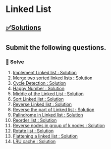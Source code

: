 # Linked List

## [✅Solutions]()

#

##  Submit the following questions.


### 🔰 Solve

1. [Implement Linked list : ]()
[Solution]()
2. [Merge two sorted linked lists : ]()
[Solution]()
3. [Cycle Detection : ]()
[Solution]()
4. [Happy Number : ]()
[Solution]()
5. [Middle of the Linked List : ]()
[Solution]()
6. [Sort Linked list : ]()
[Solution]()
7. [Reverse Linked list : ]()
[Solution]()
8. [Reverse the part of Linked list : ]()
[Solution]()
9. [Palindrome in Linked list : ]()
[Solution]()
10. [Reorder list : ]()
[Solution]()
11. [Reverse nodes in group of k nodes : ]()
[Solution]()
12. [Rotate list : ]()
[Solution]()
13. [Flattening a linked list : ]()
[Solution]()
14. [LRU cache : ]()
[Solution]()